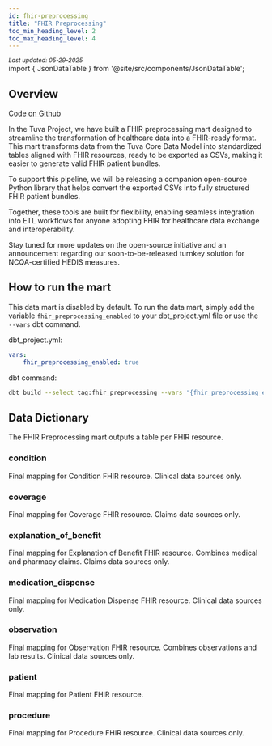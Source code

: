 ```yaml
---
id: fhir-preprocessing
title: "FHIR Preprocessing"
toc_min_heading_level: 2
toc_max_heading_level: 4
---
```

<div style={{ marginTop: "-2rem", marginBottom: "1.5rem" }}>
  <small><em>Last updated: 05-29-2025</em></small>
</div>
import { JsonDataTable } from '@site/src/components/JsonDataTable';

## Overview

[Code on Github](https://github.com/tuva-health/tuva/tree/main/models/fhir_preprocessing)

In the Tuva Project, we have built a FHIR preprocessing mart designed to streamline the transformation of healthcare data into a FHIR-ready format. This mart transforms data from the Tuva Core Data Model into standardized tables aligned with FHIR resources,
ready to be exported as CSVs, making it easier to generate valid FHIR patient bundles.

To support this pipeline, we will be releasing a companion open-source Python library that helps convert the exported CSVs into fully structured FHIR patient bundles.

Together, these tools are built for flexibility, enabling seamless integration into ETL workflows for anyone adopting FHIR for healthcare data exchange and interoperability.

Stay tuned for more updates on the open-source initiative and an announcement regarding our soon-to-be-released turnkey solution for NCQA-certified HEDIS measures.

## How to run the mart

This data mart is disabled by default. To run the data mart, simply add the variable `fhir_preprocessing_enabled` 
to your dbt_project.yml file or use the `--vars` dbt command.

dbt_project.yml:

```yaml
vars:
    fhir_preprocessing_enabled: true
```

dbt command:

```bash
dbt build --select tag:fhir_preprocessing --vars '{fhir_preprocessing_enabled: true}'
```

## Data Dictionary

The FHIR Preprocessing mart outputs a table per FHIR resource.

### condition

Final mapping for Condition FHIR resource. Clinical data sources only.

<JsonDataTable  jsonPath="nodes.model\.the_tuva_project\.fhir_preprocessing__condition.columns" />

### coverage

Final mapping for Coverage FHIR resource. Claims data sources only.

<JsonDataTable  jsonPath="nodes.model\.the_tuva_project\.fhir_preprocessing__coverage.columns" />

### explanation_of_benefit

Final mapping for Explanation of Benefit FHIR resource. Combines medical and pharmacy claims.
Claims data sources only.

<JsonDataTable  jsonPath="nodes.model\.the_tuva_project\.fhir_preprocessing__explanation_of_benefit.columns" />

### medication_dispense

Final mapping for Medication Dispense FHIR resource. Clinical data sources only.

<JsonDataTable  jsonPath="nodes.model\.the_tuva_project\.fhir_preprocessing__medication_dispense.columns" />

### observation

Final mapping for Observation FHIR resource. Combines observations and lab results. 
Clinical data sources only.

<JsonDataTable  jsonPath="nodes.model\.the_tuva_project\.fhir_preprocessing__observation.columns" />

### patient

Final mapping for Patient FHIR resource.

<JsonDataTable  jsonPath="nodes.model\.the_tuva_project\.fhir_preprocessing__patient.columns" />

### procedure

Final mapping for Procedure FHIR resource. Clinical data sources only.

<JsonDataTable  jsonPath="nodes.model\.the_tuva_project\.fhir_preprocessing__procedure.columns" />
